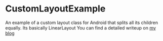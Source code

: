 # CustomLayoutExample

An example of a custom layout class for Android that splits all its children equally. Its basically LinearLayout 
You can find a detailed writeup on [my blog](https://arpitonline.com/?s=customlayout+example)
